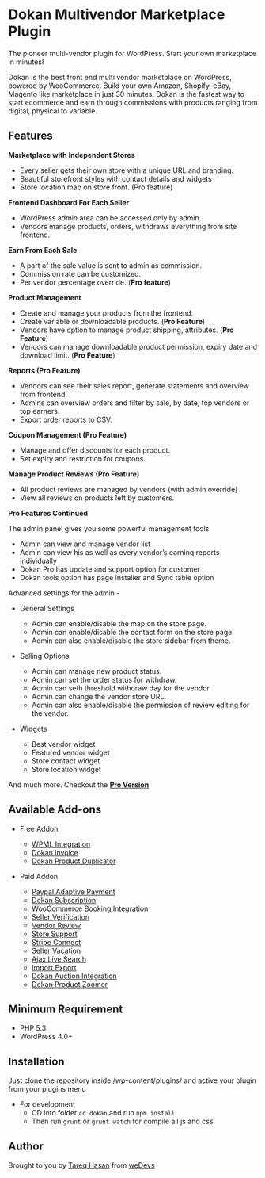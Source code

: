 # Dokan Multivendor Marketplace Plugin

The pioneer multi-vendor plugin for WordPress. Start your own marketplace in minutes!

Dokan is the best front end multi vendor marketplace on WordPress, powered by WooCommerce. Build your own Amazon, Shopify, eBay, Magento like marketplace in just 30 minutes. Dokan is the fastest way to start ecommerce and earn through commissions with products ranging from digital, physical to variable.


## Features
**Marketplace with Independent Stores**
  * Every seller gets their own store with a unique URL and branding.
  * Beautiful storefront styles with contact details and widgets
  * Store location map on store front. (Pro feature)

**Frontend Dashboard For Each Seller**

  * WordPress admin area can be accessed only by admin.
  * Vendors manage products, orders, withdraws everything from site frontend.

**Earn From Each Sale**

  * A part of the sale value is sent to admin as commission.
  * Commission rate can be customized.
  * Per vendor percentage override. (**Pro feature**)

**Product Management**

  * Create and manage your products from the frontend.
  * Create variable or downloadable products. (**Pro Feature**)
  * Vendors have option to manage product shipping, attributes. (**Pro Feature**)
  * Vendors can manage downloadable product permission, expiry date and download limit. (**Pro Feature**)

**Reports (Pro Feature)**

  * Vendors can see their sales report, generate statements and overview from frontend.
  * Admins can overview orders and filter by sale, by date, top vendors or top earners.
  * Export order reports to CSV.

**Coupon Management (Pro Feature)**

  * Manage and offer discounts for each product.
  * Set expiry and restriction for coupons.

**Manage Product Reviews (Pro Feature)**

  * All product reviews are managed by vendors (with admin override)
  * View all reviews on products left by customers.

**Pro Features Continued**

The admin panel gives you some powerful management tools
* Admin can view and manage vendor list
* Admin can view his as well as every vendor’s earning reports individually
* Dokan Pro has update and support option for customer
* Dokan tools option has page installer and Sync table option

Advanced settings for the admin -

- General Settings
  * Admin can enable/disable the map on the store page.
  * Admin can enable/disable the contact form on the store page
  * Admin can also enable/disable the store sidebar from theme.

- Selling Options
  * Admin can manage new product status.
  * Admin can set the order status for withdraw.
  * Admin can seth threshold withdraw day for the vendor.
  * Admin can change the vendor store URL.
  * Admin can also enable/disable the permission of review editing for the vendor.

- Widgets
  * Best vendor widget
  * Featured vendor widget
  * Store contact widget
  * Store location widget

And much more. Checkout the [**Pro Version**](https://wedevs.com/products/plugins/dokan/?utm_source=wporg&utm_medium=footer&utm_campaign=dokan-lite)


## Available Add-ons

- Free Addon
    * [WPML Integration](https://wedevs.com/products/plugins/dokan/wpml-integration/)
    * [Dokan Invoice](https://wedevs.com/products/plugins/dokan/dokan-pdf-invoice/)
    * [Dokan Product Duplicator](https://wedevs.com/products/plugins/dokan/dokan-product-duplicator/)

- Paid Addon
    * [Paypal Adaptive Payment](https://wedevs.com/products/plugins/dokan/paypal-adaptive-payment/)
    * [Dokan Subscription](https://wedevs.com/products/plugins/dokan/dokan-subscriptions/)
    * [WooCommerce Booking Integration](https://wedevs.com/products/plugins/dokan/woocommerce-booking-integration/)
    * [Seller Verification](https://wedevs.com/products/plugins/dokan/seller-verification/)
    * [Vendor Review](https://wedevs.com/products/plugins/dokan/vendor-review/)
    * [Store Support](https://wedevs.com/products/plugins/dokan/store-support/)
    * [Stripe Connect](https://wedevs.com/products/plugins/dokan/stripe-connect/)
    * [Seller Vacation](https://wedevs.com/products/plugins/dokan/seller-vacation/)
    * [Ajax Live Search](https://wedevs.com/products/plugins/dokan/live-search/)
    * [Import Export](https://wedevs.com/products/plugins/dokan/dokan-export-import/)
    * [Dokan Auction Integration](https://wedevs.com/products/plugins/dokan/dokan-simple-auctions/)
    * [Dokan Product Zoomer](https://wedevs.com/products/plugins/dokan/dokan-product-zoom/)


## Minimum Requirement
 - PHP 5.3
 - WordPress 4.0+

## Installation
  Just clone the repository inside /wp-content/plugins/ and active your plugin from your plugins menu

  - For development
    * CD into folder `cd dokan` and run `npm install`
    * Then run `grunt` or `grunt watch` for compile all js and css

## Author

Brought to you by [Tareq Hasan](http://tareq.co) from [weDevs](http://wedevs.com)